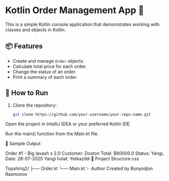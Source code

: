 # Kotlin Order Management App 🛒

This is a simple Kotlin console application that demonstrates working with classes and objects in Kotlin.

## 📦 Features

- Create and manage `Order` objects.
- Calculate total price for each order.
- Change the status of an order.
- Print a summary of each order.

## 🚀 How to Run

1. Clone the repository:
   ```bash
   git clone https://github.com/your-username/your-repo-name.git
Open the project in IntelliJ IDEA or your preferred Kotlin IDE.

Run the main() function from the Main.kt file.

🧾 Sample Output

Order #1 - Big lavash x 2.0
Customer: Doston
Total: $80000.0
Status: Yangi, Date: 28-07-2025
Yangi holat: Yetkazildi
📁 Project Structure
css

Topshiriq2/
├── Order.kt
└── Main.kt
✨ Author
Created by Bunyodjon Raxmonov